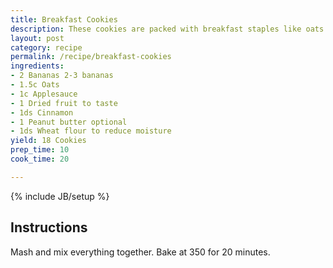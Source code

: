 ```yaml
---
title: Breakfast Cookies
description: These cookies are packed with breakfast staples like oats and fruit.
layout: post
category: recipe
permalink: /recipe/breakfast-cookies
ingredients:
- 2 Bananas 2-3 bananas
- 1.5c Oats
- 1c Applesauce
- 1 Dried fruit to taste
- 1ds Cinnamon
- 1 Peanut butter optional
- 1ds Wheat flour to reduce moisture
yield: 18 Cookies
prep_time: 10
cook_time: 20

---
```

{% include JB/setup %}

## Instructions

Mash and mix everything together. Bake at 350 for 20 minutes.
